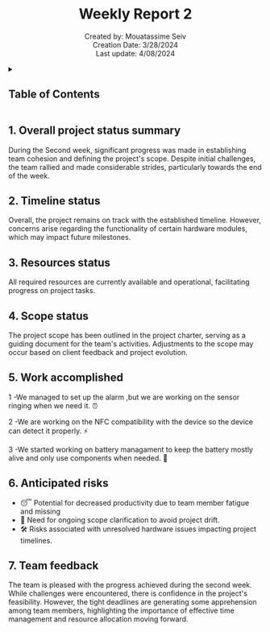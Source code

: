 <h1 align="center">Weekly Report 2</h1>

<p align="center">
Created by: Mouatassime Seiv <br> Creation Date: 3/28/2024 <br> Last update: 4/08/2024
</p>

<details>
<summary>

## Table of Contents

</summary>

- [Table of Contents](#table-of-contents)
- [1. Overall project status summary](#1-overall-project-status-summary)
- [3. Timeline status](#3-timeline-status)
- [4. Resources status](#4-resources-status)
- [5. Scope status](#5-scope-status)
- [6. Work accomplished](#6-work-accomplished)
- [7. Anticipated risks](#7-anticipated-risks)
- [8. Team feedback](#8-team-feedback)

</details>

## 1. Overall project status summary

During the Second week, significant progress was made in establishing team cohesion and defining the project's scope. Despite initial challenges, the team rallied and made considerable strides, particularly towards the end of the week.

## 2. Timeline status

Overall, the project remains on track with the established timeline. However, concerns arise regarding the functionality of certain hardware modules, which may impact future milestones.

## 3. Resources status

All required resources are currently available and operational, facilitating progress on project tasks.

## 4. Scope status

The project scope has been outlined in the project charter, serving as a guiding document for the team's activities. Adjustments to the scope may occur based on client feedback and project evolution.

## 5. Work accomplished

1 -We managed to set up the alarm ,but we are working on the sensor ringing when we need it. ⏰

2 -We are working on the NFC compatibility with the device so the device can detect it properly. ⚡

3 -We started working on battery  managament to keep the battery mostly alive and only use components when needed. 🔋


## 6. Anticipated risks

- 😴 Potential for decreased productivity due to team member fatigue and missing
- 🎯 Need for ongoing scope clarification to avoid project drift.
- 🛠️ Risks associated with unresolved hardware issues impacting project timelines.

## 7. Team feedback

The team is pleased with the progress achieved during the second week. While challenges were encountered, there is confidence in the project's feasibility. However, the tight deadlines are generating some apprehension among team members, highlighting the importance of effective time management and resource allocation moving forward.
